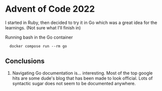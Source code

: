 # Advent of Code 2022

I started in Ruby, then decided to try it in Go which was a great idea for the learnings. (Not sure what I'll finish in)

Running bash in the Go container
```
  docker compose run --rm go
```

## Conclusions

1. Navigating Go documentation is... interesting. Most of the top google hits are some dude's blog that has been made to look official. Lots of syntactic sugar does not seem to be documented anywhere.
